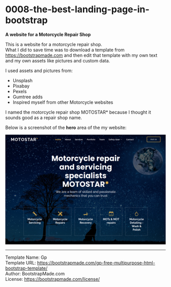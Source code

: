 # 0008-the-best-landing-page-in-bootstrap

**A website for a Motorcycle Repair Shop**

This is a website for a motorcycle repair shop.    
What I did to save time was to download a template from https://bootstrapmade.com and then edit that template with my own text and my own assets like pictures and custom data.  

I used assets and pictures from:     
- Unsplash  
- Pixabay   
- Pexels  
- Gumtree adds   
- Inspired myself from other Motorcycle websites  


I named the motorcycle repair shop MOTOSTAR* because I thought it sounds good as a repair shop name. 
     

Below is a screenshot of the **hero** area of the my website:

![](my-assets/screenshot-project.png)



--------------------------------------

Template Name: Gp    
Template URL: https://bootstrapmade.com/gp-free-multipurpose-html-bootstrap-template/    
Author: BootstrapMade.com    
License: https://bootstrapmade.com/license/    

